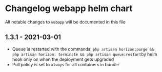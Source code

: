 # Changelog webapp helm chart

All notable changes to `webapp` will be documented in this file

## 1.3.1 - 2021-03-01
- Queue is restarted with the commands: `php artisan horizon:purge && php artisan horizon: terminate && php artisan queue:restart`by helm hook only on when the deployment gets upgraded
- Pull policy is set to `always` for all containers in bundle